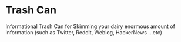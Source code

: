 # Trash Can

Informational Trash Can for Skimming your dairy enormous amount of information (such as Twitter, Reddit, Weblog, HackerNews ...etc)
